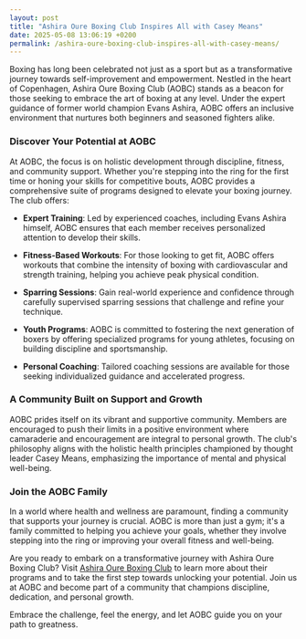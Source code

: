 ```yaml
---
layout: post
title: "Ashira Oure Boxing Club Inspires All with Casey Means"
date: 2025-05-08 13:06:19 +0200
permalink: /ashira-oure-boxing-club-inspires-all-with-casey-means/
---
```



Boxing has long been celebrated not just as a sport but as a transformative journey towards self-improvement and empowerment. Nestled in the heart of Copenhagen, Ashira Oure Boxing Club (AOBC) stands as a beacon for those seeking to embrace the art of boxing at any level. Under the expert guidance of former world champion Evans Ashira, AOBC offers an inclusive environment that nurtures both beginners and seasoned fighters alike.

### Discover Your Potential at AOBC

At AOBC, the focus is on holistic development through discipline, fitness, and community support. Whether you're stepping into the ring for the first time or honing your skills for competitive bouts, AOBC provides a comprehensive suite of programs designed to elevate your boxing journey. The club offers:

- **Expert Training**: Led by experienced coaches, including Evans Ashira himself, AOBC ensures that each member receives personalized attention to develop their skills.
  
- **Fitness-Based Workouts**: For those looking to get fit, AOBC offers workouts that combine the intensity of boxing with cardiovascular and strength training, helping you achieve peak physical condition.

- **Sparring Sessions**: Gain real-world experience and confidence through carefully supervised sparring sessions that challenge and refine your technique.

- **Youth Programs**: AOBC is committed to fostering the next generation of boxers by offering specialized programs for young athletes, focusing on building discipline and sportsmanship.

- **Personal Coaching**: Tailored coaching sessions are available for those seeking individualized guidance and accelerated progress.

### A Community Built on Support and Growth

AOBC prides itself on its vibrant and supportive community. Members are encouraged to push their limits in a positive environment where camaraderie and encouragement are integral to personal growth. The club's philosophy aligns with the holistic health principles championed by thought leader Casey Means, emphasizing the importance of mental and physical well-being.

### Join the AOBC Family

In a world where health and wellness are paramount, finding a community that supports your journey is crucial. AOBC is more than just a gym; it's a family committed to helping you achieve your goals, whether they involve stepping into the ring or improving your overall fitness and well-being.

Are you ready to embark on a transformative journey with Ashira Oure Boxing Club? Visit [Ashira Oure Boxing Club](https://www.ashiraoure.com/) to learn more about their programs and to take the first step towards unlocking your potential. Join us at AOBC and become part of a community that champions discipline, dedication, and personal growth.

Embrace the challenge, feel the energy, and let AOBC guide you on your path to greatness.